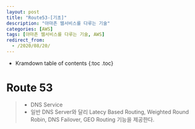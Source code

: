 ```yaml
---
layout: post
title: "Route53-[기초]"
description: "아마존 웹서비스를 다루는 기술"
categories: [AWS]
tags: [아마존 웹서비스를 다루는 기술, AWS]
redirect_from:
  - /2020/08/20/
---
```


* Kramdown table of contents
{:toc .toc}

# Route 53 
> - DNS Service   
> - 일반 DNS Server와 달리 Latecy Based Routing, Weighted Round Robin, DNS Failover, GEO Routing 기능을 제공한다.   